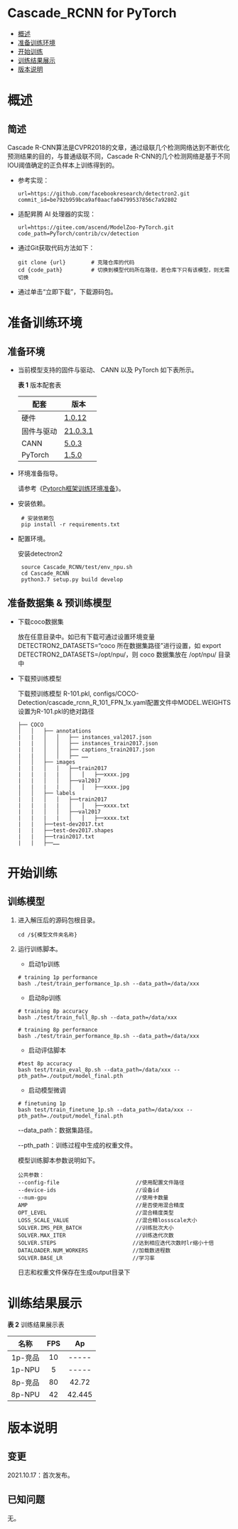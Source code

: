 # Cascade_RCNN for PyTorch

-   [概述](概述.md)
-   [准备训练环境](准备训练环境.md)
-   [开始训练](开始训练.md)
-   [训练结果展示](训练结果展示.md)
-   [版本说明](版本说明.md)


# 概述

## 简述
Cascade R-CNN算法是CVPR2018的文章，通过级联几个检测网络达到不断优化预测结果的目的，与普通级联不同，Cascade R-CNN的几个检测网络是基于不同IOU阈值确定的正负样本上训练得到的。
- 参考实现：

  ```
  url=https://github.com/facebookresearch/detectron2.git
  commit_id=be792b959bca9af0aacfa04799537856c7a92802
  ```

- 适配昇腾 AI 处理器的实现：

  ```
  url=https://gitee.com/ascend/ModelZoo-PyTorch.git
  code_path=PyTorch/contrib/cv/detection
  ```

- 通过Git获取代码方法如下：

  ```
  git clone {url}        # 克隆仓库的代码
  cd {code_path}         # 切换到模型代码所在路径，若仓库下只有该模型，则无需切换
  ```

- 通过单击“立即下载”，下载源码包。




# 准备训练环境

## 准备环境

- 当前模型支持的固件与驱动、 CANN 以及 PyTorch 如下表所示。

  **表 1**  版本配套表

  | 配套       | 版本                                                         |
  | ---------- | ------------------------------------------------------------ |
  | 硬件 | [1.0.12](https://www.hiascend.com/hardware/firmware-drivers?tag=commercial) |
  | 固件与驱动 | [21.0.3.1](https://www.hiascend.com/hardware/firmware-drivers?tag=commercial) |
  | CANN       | [5.0.3](https://www.hiascend.com/software/cann/commercial?version=5.0.3) |
  | PyTorch    | [1.5.0](https://gitee.com/ascend/pytorch/tree/v1.5.0/)       |

- 环境准备指导。

  请参考《[Pytorch框架训练环境准备](https://www.hiascend.com/document/detail/zh/ModelZoo/pytorchframework/ptes)》。


- 安装依赖。

  ```shell
   # 安装依赖包
   pip install -r requirements.txt
  ```

- 配置环境。

  安装detectron2

   ```
    source Cascade_RCNN/test/env_npu.sh
    cd Cascade_RCNN
    python3.7 setup.py build develop
   ```

## 准备数据集 & 预训练模型

   * 下载coco数据集

        放在任意目录中。如已有下载可通过设置环境变量DETECTRON2_DATASETS=“coco 所在数据集路径”进行设置，如 export DETECTRON2_DATASETS=/opt/npu/，则 coco 数据集放在 /opt/npu/ 目录中
   * 下载预训练模型

        下载预训练模型 R-101.pkl,
        configs/COCO-Detection/cascade_rcnn_R_101_FPN_1x.yaml配置文件中MODEL.WEIGHTS 设置为R-101.pkl的绝对路径

        ```
        ├── COCO
        │   │   ├── annotations
        |   |   │   │   ├── instances_val2017.json
        |   |   │   │   ├── instances_train2017.json
        |   |   │   │   ├── captions_train2017.json
        |   |   │   │   ├── ……
        │   │   ├── images
        |   |   │   │   ├──train2017
        |   |   |   |   │   │   ├──xxxx.jpg
        |   |   │   │   ├──val2017
        |   |   |   |   │   │   ├──xxxx.jpg
        │   │   ├── labels
        |   |   │   │   ├──train2017
        |   |   |   |   │   │   ├──xxxx.txt
        |   |   │   │   ├──val2017
        |   |   |   |   │   │   ├──xxxx.txt
        |   |   ├──test-dev2017.txt
        |   |   ├──test-dev2017.shapes
        |   |   ├──train2017.txt
        |   |   ├──……
        ```

# 开始训练

## 训练模型

1. 进入解压后的源码包根目录。

   ```
   cd /${模型文件夹名称}
   ```

2. 运行训练脚本。


    * 启动1p训练
    ```
    # training 1p performance
    bash ./test/train_performance_1p.sh --data_path=/data/xxx
    ```
    * 启动8p训练
    ```
    # training 8p accuracy
    bash ./test/train_full_8p.sh --data_path=/data/xxx

    # training 8p performance
    bash ./test/train_performance_8p.sh --data_path=/data/xxx
    ```
    * 启动评估脚本
    ```
    #test 8p accuracy
    bash test/train_eval_8p.sh --data_path=/data/xxx --pth_path=./output/model_final.pth
    ```
    * 启动模型微调
    ```
    # finetuning 1p
    bash test/train_finetune_1p.sh --data_path=/data/xxx --pth_path=./output/model_final.pth
    ```

   --data_path：数据集路径。

   --pth_path：训练过程中生成的权重文件。

   模型训练脚本参数说明如下。

   ```
   公共参数：
   --config-file                        //使用配置文件路径
   --device-ids                         //设备id
   --num-gpu                            //使用卡数量
   AMP					                //是否使用混合精度
   OPT_LEVEL					        //混合精度类型
   LOSS_SCALE_VALUE                     //混合精lossscale大小
   SOLVER.IMS_PER_BATCH             	//训练批次大小
   SOLVER.MAX_ITER				        //训练迭代次数
   SOLVER.STEPS                        //达到相应迭代次数时lr缩小十倍
   DATALOADER.NUM_WORKERS              //加载数进程数
   SOLVER.BASE_LR                      //学习率
   ```

   日志和权重文件保存在生成output目录下

# 训练结果展示

**表 2**  训练结果展示表

| 名称    |  FPS   |  Ap |
| :------: | :------: | :------: |
| 1p-竞品 | 10  | ----- |
| 1p-NPU  | 5 | -----|
| 8p-竞品 | 80 | 42.72 |
| 8p-NPU  | 42 | 42.445 |


# 版本说明

## 变更

2021.10.17：首次发布。

## 已知问题

无。








